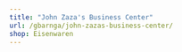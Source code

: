 ```yaml
---
title: "John Zaza's Business Center"
url: /gbarnga/john-zazas-business-center/
shop: Eisenwaren
---
```

